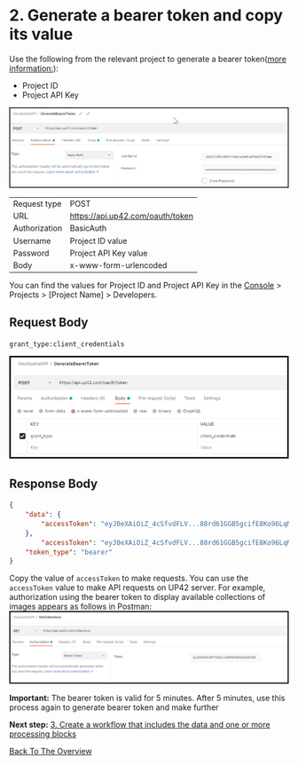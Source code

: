 
# 2. Generate a bearer token and copy its value

Use the following from the relevant project to generate a bearer token([more information:](https://docs.up42.com/developers/authentication)):
- Project ID
- Project API Key  

![Generate Bearer Token](images/0_BearerTokenRequestAuth.png)

|   |   |
|---|---|
 Request type       |       POST                         |
  URL               | https://api.up42.com/oauth/token   |
 Authorization      | BasicAuth                          |
 Username           | Project ID value                   |
 Password           | Project API Key value              |
 Body               | x-www-form-urlencoded              |

                    
You can find the values for Project ID and Project API Key in the [Console](https://console.up42.com/) > Projects > [Project Name] > Developers. 

## Request Body


`grant_type:client_credentials`

![Bearer Token Request Body](images/1_BearerTokenRequestBody.png)

## Response Body

```json
{
    "data": {
        "accessToken": "eyJ0eXAiOiZ_4cSfvdFLV...88rd61GGB5gcifE8Ko96LqM" # Shortened for visibility
    },
        "accessToken": "eyJ0eXAiOiZ_4cSfvdFLV...88rd61GGB5gcifE8Ko96LqM", # Shortened for visibility
    "token_type": "bearer"
}
```
Copy the value of `accessToken` to make requests. You can use the `accessToken` value to make API requests on UP42 server. For example, authorization using the bearer token to display available collections of images appears as follows in Postman: 
![Example: Bearer Token Used To Make A Call In Postman](images/2_BearerTokenUsedToMakeCall.png)

**Important:** The bearer token is valid for 5 minutes. After 5 minutes, use this process again to generate bearer token and make further  

**Next step:** [3. Create a workflow that includes the data and one or more processing blocks](Create-a-workflow-that-includes-the-data-and-one-or-more-processing-blocks.md)

[Back To The Overview](https://github.com/TheContentGym/GeospatialAPIs-UP42/blob/main/Overview.md)